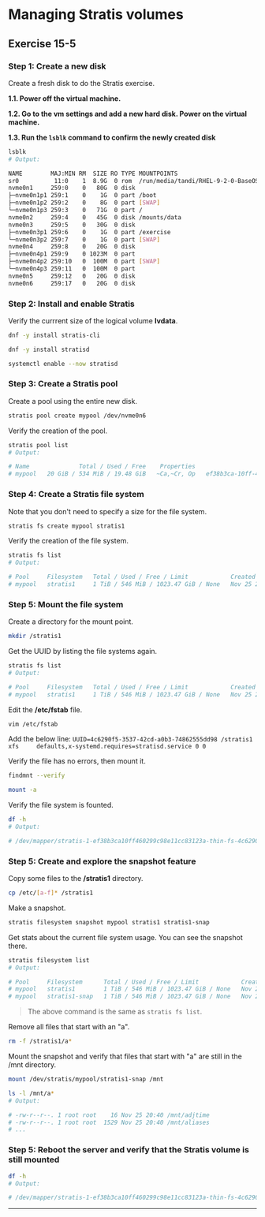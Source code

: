 # Managing Stratis volumes
## Exercise 15-5

### Step 1: Create a new disk 

Create a fresh disk to do the Stratis exercise.

**1.1. Power off the virtual machine.**

**1.2. Go to the vm settings and add a new hard disk. Power on the virtual machine.**

**1.3. Run the `lsblk` command to confirm the newly created disk**

```bash
lsblk
# Output:

NAME        MAJ:MIN RM  SIZE RO TYPE MOUNTPOINTS
sr0          11:0    1  8.9G  0 rom  /run/media/tandi/RHEL-9-2-0-BaseOS-x86_64
nvme0n1     259:0    0   80G  0 disk 
├─nvme0n1p1 259:1    0    1G  0 part /boot
├─nvme0n1p2 259:2    0    8G  0 part [SWAP]
└─nvme0n1p3 259:3    0   71G  0 part /
nvme0n2     259:4    0   45G  0 disk /mounts/data
nvme0n3     259:5    0   30G  0 disk 
├─nvme0n3p1 259:6    0    1G  0 part /exercise
└─nvme0n3p2 259:7    0    1G  0 part [SWAP]
nvme0n4     259:8    0   20G  0 disk 
├─nvme0n4p1 259:9    0 1023M  0 part 
├─nvme0n4p2 259:10   0  100M  0 part [SWAP]
└─nvme0n4p3 259:11   0  100M  0 part 
nvme0n5     259:12   0   20G  0 disk 
nvme0n6     259:17   0   20G  0 disk 
```


### Step 2: Install and enable Stratis

Verify the currrent size of the logical volume **lvdata**.

```bash
dnf -y install stratis-cli

dnf -y install stratisd

systemctl enable --now stratisd
```


### Step 3: Create a Stratis pool

Create a pool using the entire new disk.

```bash
stratis pool create mypool /dev/nvme0n6
```

Verify the creation of the pool.

```bash
stratis pool list
# Output:

# Name              Total / Used / Free    Properties                                   UUID   Alerts
# mypool   20 GiB / 534 MiB / 19.48 GiB   ~Ca,~Cr, Op   ef38b3ca-10ff-4602-99c9-8e11cc83123a 
```

### Step 4: Create a Stratis file system

Note that you don't need to specify a size for the file system.

```bash
stratis fs create mypool stratis1
```

Verify the creation of the file system.

```bash
stratis fs list
# Output:

# Pool     Filesystem   Total / Used / Free / Limit            Created           Device UUID                                
# mypool   stratis1     1 TiB / 546 MiB / 1023.47 GiB / None   Nov 25 2024 20:27   /dev/stratis/mypool/stratis1   4c6290f5-3537-42cd-a0b3-74862555dd98
```

### Step 5: Mount the file system

Create a directory for the mount point.

```bash
mkdir /stratis1
```

Get the UUID by listing the file systems again.

```bash
stratis fs list
# Output:

# Pool     Filesystem   Total / Used / Free / Limit            Created           Device UUID                                
# mypool   stratis1     1 TiB / 546 MiB / 1023.47 GiB / None   Nov 25 2024 20:27   /dev/stratis/mypool/stratis1   4c6290f5-3537-42cd-a0b3-74862555dd98
```

Edit the **/etc/fstab** file.

```bash
vim /etc/fstab
```

Add the below line: 
`UUID=4c6290f5-3537-42cd-a0b3-74862555dd98 /stratis1               xfs     defaults,x-systemd.requires=stratisd.service 0 0`

Verify the file has no errors, then mount it. 

```bash
findmnt --verify

mount -a
```

Verify the file system is founted.

```bash
df -h
# Output:

# /dev/mapper/stratis-1-ef38b3ca10ff460299c98e11cc83123a-thin-fs-4c6290f5353742cda0b374862555dd98  1.0T  7.2G 1017G   1% /stratis1
```

### Step 5: Create and explore the snapshot feature

Copy some files to the **/stratis1** directory.

```bash
cp /etc/[a-f]* /stratis1
```

Make a snapshot.

```bash
stratis filesystem snapshot mypool stratis1 stratis1-snap
```

Get stats about the current file system usage. You can see the snapshot there.


```bash
stratis filesystem list
# Output:

# Pool     Filesystem      Total / Used / Free / Limit            Created             Device                              UUID                                
# mypool   stratis1        1 TiB / 546 MiB / 1023.47 GiB / None   Nov 25 2024 20:27   /dev/stratis/mypool/stratis1        4c6290f5-3537-42cd-a0b3-74862555dd98
# mypool   stratis1-snap   1 TiB / 546 MiB / 1023.47 GiB / None   Nov 25 2024 20:43   /dev/stratis/mypool/stratis1-snap   40bed651-12d5-4999-b6ac-a2dc0793b4aa
```

> The above command is the same as `stratis fs list`.

Remove all files that start with an "a".

```bash
rm -f /stratis1/a*
```

Mount the snapshot and verify that files that start with "a" are still in the /mnt directory.

```bash
mount /dev/stratis/mypool/stratis1-snap /mnt

ls -l /mnt/a*
# Output:

# -rw-r--r--. 1 root root    16 Nov 25 20:40 /mnt/adjtime
# -rw-r--r--. 1 root root  1529 Nov 25 20:40 /mnt/aliases
# ...
```

### Step 5: Reboot the server and verify that the Stratis volume is still mounted

```bash
df -h
# Output:

# /dev/mapper/stratis-1-ef38b3ca10ff460299c98e11cc83123a-thin-fs-4c6290f5353742cda0b374862555dd98  1.0T  7.2G 1017G   1% /stratis1
```

---